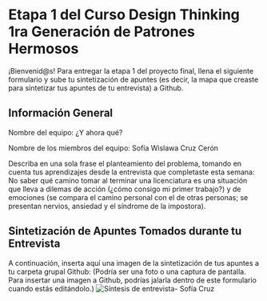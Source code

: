 # Etapa 1 del Curso Design Thinking 1ra Generación de Patrones Hermosos

¡Bienvenid@s!
Para entregar la etapa 1 del proyecto final, llena el siguiente formulario y sube tu sintetización de apuntes (es decir, la mapa que creaste para sintetizar tus apuntes de tu entrevista) a Github.

## Información General

Nombre del equipo: ¿Y ahora qué?

Nombre de los miembros del equipo: Sofía Wislawa Cruz Cerón

Describa en una sola frase el planteamiento del problema, tomando en cuenta tus aprendizajes desde la entrevista que completaste esta semana:
No saber qué camino tomar al terminar una licenciatura es una situación que lleva a dilemas de acción (¿cómo consigo mi primer trabajo?) y de emociones (se compara el camino personal con el de otras personas; se presentan nervios, ansiedad y el síndrome de la impostora). 

## Sintetización de Apuntes Tomados durante tu Entrevista

A continuación, inserta aquí una imagen de la sintetización de tus apuntes a tu carpeta grupal Github: 
(Podría ser una foto o una captura de pantalla. Para insertar una imagen a Github, podrías jalarla dentro de este formulario cuando estás editándolo.)
![Síntesis de entrevista- Sofía Cruz](https://user-images.githubusercontent.com/83803323/224512410-870acf55-a881-492d-9131-a5f5ad88193a.png)
